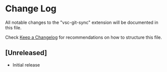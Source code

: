 # Change Log

All notable changes to the "vsc-git-sync" extension will be documented in this file.

Check [Keep a Changelog](http://keepachangelog.com/) for recommendations on how to structure this file.

## [Unreleased]

- Initial release